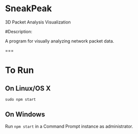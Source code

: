 SneakPeak
========
3D Packet Analysis Visualization

#Description: 

A program for visually analyzing network packet data.

===

# To Run
## On Linux/OS X
`sudo npm start`

## On Windows
Run `npm start` in a Command Prompt instance as administrator.
